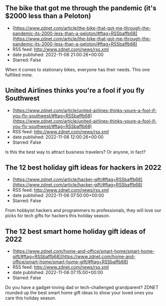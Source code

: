 ## The bike that got me through the pandemic (it's $2000 less than a Peloton)
 - [https://www.zdnet.com/article/the-bike-that-got-me-through-the-pandemic-its-2000-less-than-a-peloton/#ftag=RSSbaffb68](https://www.zdnet.com/article/the-bike-that-got-me-through-the-pandemic-its-2000-less-than-a-peloton/#ftag=RSSbaffb68)
 - RSS feed: http://www.zdnet.com/news/rss.xml
 - date published: 2022-11-06 21:00:26+00:00
 - Starred: False

When it comes to stationary bikes, everyone has their needs. This one fulfilled mine.

## United Airlines thinks you're a fool if you fly Southwest
 - [https://www.zdnet.com/article/united-airlines-thinks-youre-a-fool-if-you-fly-southwest/#ftag=RSSbaffb68](https://www.zdnet.com/article/united-airlines-thinks-youre-a-fool-if-you-fly-southwest/#ftag=RSSbaffb68)
 - RSS feed: http://www.zdnet.com/news/rss.xml
 - date published: 2022-11-06 12:00:26+00:00
 - Starred: False

Is this the best way to attract business travelers? Or anyone, in fact?

## The 12 best holiday gift ideas for hackers in 2022
 - [https://www.zdnet.com/article/hacker-gift/#ftag=RSSbaffb68](https://www.zdnet.com/article/hacker-gift/#ftag=RSSbaffb68)
 - RSS feed: http://www.zdnet.com/news/rss.xml
 - date published: 2022-11-06 07:50:00+00:00
 - Starred: False

From hobbyist hackers and programmers to professionals, they will love our picks for tech gifts for hackers this holiday season.

## The 12 best smart home holiday gift ideas of 2022
 - [https://www.zdnet.com/home-and-office/smart-home/smart-home-gift/#ftag=RSSbaffb68](https://www.zdnet.com/home-and-office/smart-home/smart-home-gift/#ftag=RSSbaffb68)
 - RSS feed: http://www.zdnet.com/news/rss.xml
 - date published: 2022-11-06 07:15:00+00:00
 - Starred: False

Do you have a gadget-loving dad or tech-challenged grandparent? ZDNET rounded up the best smart home gift ideas to show your loved ones you care this holiday season.
